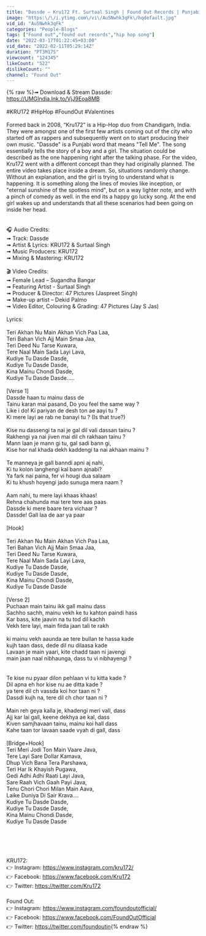 ```yaml
---
title: "Dassde – Kru172 Ft. Surtaal Singh | Found Out Records | Punjabi Hip Hop song 2022"
image: "https:\/\/i.ytimg.com\/vi\/Au5Nwhk3qFk\/hqdefault.jpg"
vid_id: "Au5Nwhk3qFk"
categories: "People-Blogs"
tags: ["Found out","found out records","hip hop song"]
date: "2022-03-17T01:22:45+03:00"
vid_date: "2022-02-11T05:29:14Z"
duration: "PT3M17S"
viewcount: "124345"
likeCount: "522"
dislikeCount: ""
channel: "Found Out"
---
```

{% raw %}➟ Download &amp; Stream Dassde: <a rel="nofollow" target="blank" href="https://UMGIndia.lnk.to/VjJ9Eoa8MB">https://UMGIndia.lnk.to/VjJ9Eoa8MB</a><br /><br />#KRU172 #HipHop #FoundOut #Valentines <br /><br />Formed back in 2008, “Kru172” is a Hip-Hop duo from Chandigarh, India. They were amongst one of the first few artists coming out of the city who started off as rappers and subsequently went on to start producing their own music. &quot;Dassde&quot; is a Punjabi word that means &quot;Tell Me&quot;. The song essentially tells the story of a boy and a girl. The situation could be described as the one happening right after the talking phase. For the video, Kru172 went with a different concept than they had originally planned. The entire video takes place inside a dream. So, situations randomly change. Without an explanation, and the girl is trying to understand what is happening. It is something along the lines of movies like inception, or &quot;eternal sunshine of the spotless mind&quot;, but on a way lighter note, and with a pinch of comedy as well. in the end its a happy go lucky song. At the end girl wakes up and understands that all these scenarios had been going on inside her head. <br /><br /><br />🎧 Audio Credits: <br />➟ Track: Dassde<br />➟ Artist &amp; Lyrics: KRU172 &amp; Surtaal Singh<br />➟ Music Producers: KRU172  <br />➟ Mixing &amp; Mastering: KRU172 <br /><br />🎬 Video Credits:<br />➟ Female Lead – Sugandha Bangar <br />➟ Featuring Artist - Surtaal Singh <br />➟ Producer &amp; Director: 47 Pictures (Jaspreet Singh) <br />➟ Make-up artist – Dekid Palmo<br />➟ Video Editor, Colouring &amp; Grading: 47 Pictures (Jay S Jas)<br /><br />Lyrics: <br /><br />Teri Akhan Nu Main Akhan Vich Paa Laa, <br />Teri Bahan Vich Ajj Main Smaa Jaa,<br />Teri Deed Nu Tarse Kuwara, <br />Tere Naal Main Sada Layi Lava,<br />Kudiye Tu Dasde Dasde,<br />Kudiye Tu Dasde Dasde,<br />Kina Mainu Chondi Dasde,<br />Kudiye Tu Dasde Dasde…..<br /><br />[Verse 1]<br />Dassde haan tu mainu dass de<br />Tainu karan mai pasand, Do you feel the same way ?<br />Like i do! Ki pariyan de desh ton ae aayi tu ?<br />Ki mere layi ae rab ne banayi tu ? (Is that true?)<br /><br />Kise nu dassengi ta nai je gal dil vali dassan tainu ? <br />Rakhengi ya nai jiven mai dil ch rakhaan tainu ? <br />Mann laan je mann gi tu, gal sadi bann gi,<br />Kise hor nal khada dekh kaddengi ta nai akhaan mainu ? <br /><br />Te manneya je gall banndi apni aj nahi,<br />Ki tu kolon langhengi kal bann ajnabi? <br />Ya fark nai paina, fer vi hougi dua salaam<br />Ki tu khush hoyengi jado sunuga mera naam ?<br /><br />Aam nahi, tu mere layi khaas khaas! <br />Rehna chahunda mai tere tere aas paas<br />Dassde ki mere baare tera vichaar ? <br />Dassde! Gall laa de aar ya paar<br /><br />[Hook]<br /><br />Teri Akhan Nu Main Akhan Vich Paa Laa, <br />Teri Bahan Vich Ajj Main Smaa Jaa,<br />Teri Deed Nu Tarse Kuwara, <br />Tere Naal Main Sada Layi Lava,<br />Kudiye Tu Dasde Dasde,<br />Kudiye Tu Dasde Dasde,<br />Kina Mainu Chondi Dasde,<br />Kudiye Tu Dasde Dasde<br /><br />[Verse 2]<br />Puchaan main tainu ikk gall mainu dass<br />Sachho sachh, mainu vekh ke tu kahton paindi hass<br />Kar bass,  kite jaavin na tu tod dil kachh<br />Vekh tere layi, main firda jaan tali te rakh<br /><br />ki mainu vekh aaunda ae tere bullan te hassa kade<br />kujh taan dass, dede dil nu dilaasa kade<br />Lavaan je main yaari, kite chadd taan ni javengi<br />main jaan naal nibhaunga, dass tu vi nibhayengi ?<br /><br /><br />Te kise nu pyaar dilon pehlaan vi tu kitta kade ?<br />Dil apna eh hor kise nu ae ditta kade ?<br />ya tere dil ch vassda koi hor taan ni ?<br />Dassdi kujh na, tere dil ch chor taan ni ?<br /><br />Main reh geya kalla je, khadengi meri vall, dass<br /> Ajj kar lai gall, keene dekhya ae kal, dass <br />Kiven samjhavaan tainu, mainu koi hall dass<br />Kahe taan tor lavaan saade vyah di gall, dass<br /><br />[Bridge+Hook]<br />Teri Meri Jodi Ton Main Vaare Java,<br />Tere Layi Sare Dollar Kamava,<br />Dhup Vich Bana Tera Parshawa,<br />Teri Har Ik Khayish Pugawa,<br />Gedi Adhi Adhi Raati Layi Java,<br />Sare Raah Vich Gaah Payi Java,<br />Tenu Chori Chori Milan Main Aava,<br />Laike Duniya Di Sair Krava….<br />Kudiye Tu Dasde Dasde,<br />Kudiye Tu Dasde Dasde,<br />Kina Mainu Chondi Dasde,<br />Kudiye Tu Dasde Dasde<br /><br /><br /><br /><br /><br />KRU172: <br />👉 Instagram: <a rel="nofollow" target="blank" href="https://www.instagram.com/kru172/">https://www.instagram.com/kru172/</a> <br />👉 Facebook: <a rel="nofollow" target="blank" href="https://www.facebook.com/Kru172">https://www.facebook.com/Kru172</a> <br />👉 Twitter: <a rel="nofollow" target="blank" href="https://twitter.com/Kru172">https://twitter.com/Kru172</a> <br /><br />Found Out: <br />👉 Instagram: <a rel="nofollow" target="blank" href="https://www.instagram.com/foundoutofficial/">https://www.instagram.com/foundoutofficial/</a>  <br />👉 Facebook: <a rel="nofollow" target="blank" href="https://www.facebook.com/FoundOutOfficial">https://www.facebook.com/FoundOutOfficial</a><br />👉 Twitter: <a rel="nofollow" target="blank" href="https://twitter.com/foundoutin">https://twitter.com/foundoutin</a>{% endraw %}

